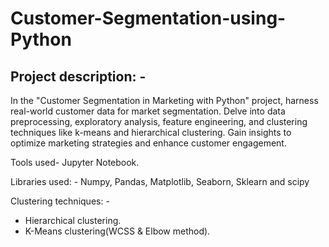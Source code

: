 # Customer-Segmentation-using-Python
## Project description: -
In the "Customer Segmentation in Marketing with Python" project, harness real-world customer data for market segmentation. Delve into data preprocessing, exploratory analysis, feature engineering, and clustering techniques like k-means and hierarchical clustering. Gain insights to optimize marketing strategies and enhance customer engagement.

Tools used- Jupyter Notebook.

Libraries used: - Numpy, Pandas, Matplotlib, Seaborn, Sklearn and scipy

Clustering techniques: - 
+ Hierarchical clustering.
+ K-Means clustering(WCSS & Elbow method).
